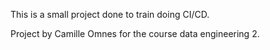 
This is a small project done to train doing CI/CD.

Project by Camille Omnes for the course data engineering 2.